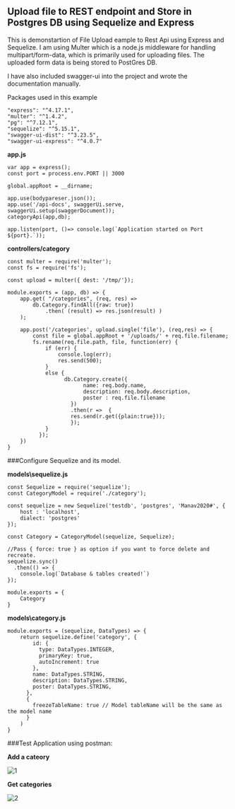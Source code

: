 ## Upload file to REST endpoint and Store in Postgres DB using Sequelize and Express

This is demonstartion of File Upload eample to Rest Api using Express and Sequelize. I am using Multer which is a node.js middleware for handling multipart/form-data, which is primarily used for uploading files. The uploaded form data is being stored to PostGres DB.

I have also included swagger-ui into the project and wrote the documentation manually.

Packages used in this example

    "express": "^4.17.1",
    "multer": "^1.4.2",
    "pg": "^7.12.1",
    "sequelize": "^5.15.1",
    "swagger-ui-dist": "^3.23.5",
    "swagger-ui-express": "^4.0.7"

**app.js**

```
var app = express();
const port = process.env.PORT || 3000

global.appRoot = __dirname;

app.use(bodypareser.json()); 
app.use('/api-docs', swaggerUi.serve, swaggerUi.setup(swaggerDocument));
categoryApi(app,db);

app.listen(port, ()=> console.log(`Application started on Port ${port}.`));
```

**controllers/category**

```
const multer = require('multer');
const fs = require('fs');

const upload = multer({ dest: '/tmp/'});

module.exports = (app, db) => {
    app.get( "/categories", (req, res) =>
        db.Category.findAll({raw: true})
            .then( (result) => res.json(result) )
    );

    app.post('/categories', upload.single('file'), (req,res) => {
        const file = global.appRoot + '/uploads/' + req.file.filename;
        fs.rename(req.file.path, file, function(err) {
            if (err) {
                console.log(err);
                res.send(500);
            } 
            else {
                  db.Category.create({
                        name: req.body.name,
                        description: req.body.description,
                        poster : req.file.filename
                    })
                    .then(r =>  {
                    res.send(r.get({plain:true}));
                    });
            }
          });
    })
}
```

###Configure Sequelize and its model.

**models\sequelize.js**

```
const Sequelize = require('sequelize');
const CategoryModel = require('./category');

const sequelize = new Sequelize('testdb', 'postgres', 'Manav2020#', {
    host : 'localhost',
    dialect: 'postgres'
});

const Category = CategoryModel(sequelize, Sequelize);

//Pass { force: true } as option if you want to force delete and recreate.
sequelize.sync() 
  .then(() => {
    console.log(`Database & tables created!`)
});

module.exports = {
    Category
}
```

**models\category.js**

```
module.exports = (sequelize, DataTypes) => {
    return sequelize.define('category', {
        id: {
          type: DataTypes.INTEGER,
          primaryKey: true,
          autoIncrement: true
        },
        name: DataTypes.STRING,
        description: DataTypes.STRING,
        poster: DataTypes.STRING,
      },
      {
        freezeTableName: true // Model tableName will be the same as the model name
      }
    )
}
```

###Test Application using postman:

**Add a cateory**

![1]('media/1.JPG')

**Get categories**

![2]('media/2.JPG')
